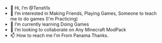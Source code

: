 - 👋 Hi, I’m @Tensh1s
- 👀 I’m interested in Making Friends, Playing Games, Someone to teach me to do games (I'm Practicing)
- 🌱 I’m currently learning Doing Games
- 💞️ I’m looking to collaborate on Any Minecraft ModPack
- 📫 How to reach me I'm From Panama
Thanks.
